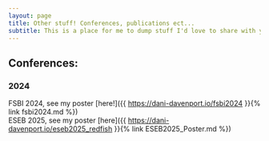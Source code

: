 ```yaml
---
layout: page
title: Other stuff! Conferences, publications ect...
subtitle: This is a place for me to dump stuff I'd love to share with you!
---
```



## Conferences:
### 2024
FSBI 2024, see my poster [here!]({{ https://dani-davenport.io/fsbi2024 }}{% link fsbi2024.md %})  
ESEB 2025, see my poster [here]({{ https://dani-davenport.io/eseb2025_redfish }}{% link ESEB2025_Poster.md %})
